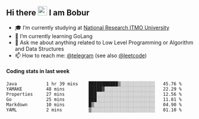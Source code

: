 ## Hi there <img src="https://media.giphy.com/media/hvRJCLFzcasrR4ia7z/giphy.gif" width="25px" height="25px"> I am Bobur

- :mortar_board: I’m currently studying at [National Research ITMO University](https://itmo.ru/)
- :seedling: I’m currently learning GoLang
- :speech_balloon: Ask me about anything related to Low Level Programming or Algorithm and Data Structures
- :mailbox: How to reach me: [@telegram](https://t.me/octoant) (see also [@leetcode](https://leetcode.com/octoant/))    

#### Coding stats in last week

<!--START_SECTION:waka-->

```text
Java           1 hr 39 mins    ███████████▒░░░░░░░░░░░░░   45.76 %
YAMAKE         48 mins         █████▓░░░░░░░░░░░░░░░░░░░   22.29 %
Properties     27 mins         ███░░░░░░░░░░░░░░░░░░░░░░   12.56 %
Go             25 mins         ███░░░░░░░░░░░░░░░░░░░░░░   11.81 %
Markdown       10 mins         █▒░░░░░░░░░░░░░░░░░░░░░░░   04.90 %
YAML           2 mins          ▒░░░░░░░░░░░░░░░░░░░░░░░░   01.10 %
```

<!--END_SECTION:waka-->
